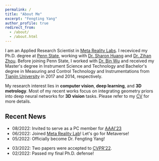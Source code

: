 ```yaml
---
permalink: /
title: "About Me"
excerpt: "Fengting Yang"
author_profile: true
redirect_from: 
  - /about/
  - /about.html
---
```


I am an Applied Research Scientist in [Meta Reality Labs](https://about.facebook.com/realitylabs/). I receviced my Ph.D. degree at [Penn State](https://www.psu.edu/), working with [Dr. Sharon Huang](https://faculty.ist.psu.edu/suh972/) and [Dr. Zihan Zhou](https://zihan-z.github.io/). Before joining Penn State, I worked with [Dr. Bin Wu](http://jyxy.tju.edu.cn/cn/szdw/20110224/309.shtml) and received my Master's degree in Instrument Science and Technology and Bachelor's degree in Measuring and Control Technology and Instrumentations from [Tianjin University](http://www.tju.edu.cn/english/) in 2017 and 2014, respectively.

My research interest lies in **computer vision**, **deep learning**, and **3D metrology**. Most of my recent works focus on integrating geometry priors into deep neural networks for **3D vision** tasks. Please refer to my [CV](https://fuy34.github.io/files/CV_github3.pdf) for more details.

## Recent News
* 08/2022: Invited to serve as a PC member for [AAAI'23](https://aaai.org/Conferences/AAAI-23/)
* 06/2022: Joined [Meta Reality Lab](https://about.facebook.com/realitylabs/)! Let's go for Metaverse! 
* 05/2022: Officially become Dr. Fengting Yang!
<!-- * 05/2022: Now I am offically Dr. Fengting Yang!  -->
* 03/2022: Two papers were accepted to [CVPR'22](https://cvpr2022.thecvf.com/).
* 02/2022: Passed my final Ph.D. defense!
<!-- * 12/2021: Accepted Applied Reserach Scientist offer from [Meta Reality Lab](https://about.facebook.com/realitylabs/). -->